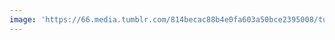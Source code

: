 ```yaml
---
image: 'https://66.media.tumblr.com/814becac88b4e0fa603a50bce2395008/tumblr_ohcoxv8nJy1tbdx3so1_1280.jpg'
---
```

